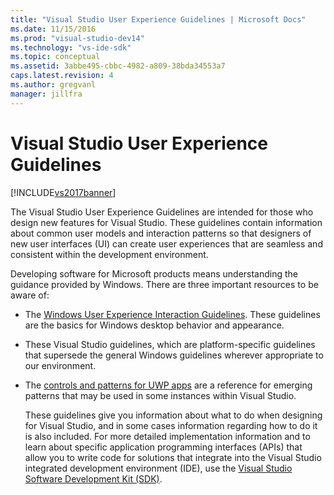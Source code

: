 ```yaml
---
title: "Visual Studio User Experience Guidelines | Microsoft Docs"
ms.date: 11/15/2016
ms.prod: "visual-studio-dev14"
ms.technology: "vs-ide-sdk"
ms.topic: conceptual
ms.assetid: 3abbe495-cbbc-4982-a809-38bda34553a7
caps.latest.revision: 4
ms.author: gregvanl
manager: jillfra
---
```

# Visual Studio User Experience Guidelines
[!INCLUDE[vs2017banner](../../includes/vs2017banner.md)]

The Visual Studio User Experience Guidelines are intended for those who design new features for Visual Studio. These guidelines contain information about common user models and interaction patterns so that designers of new user interfaces (UI) can create user experiences that are seamless and consistent within the development environment.  
  
 Developing software for Microsoft products means understanding the guidance provided by Windows. There are three important resources to be aware of:  
  
- The [Windows User Experience Interaction Guidelines](https://msdn.microsoft.com/library/aa511258.aspx). These guidelines are the basics for Windows desktop behavior and appearance.  
  
- These Visual Studio guidelines, which are platform-specific guidelines that supersede the general Windows guidelines wherever appropriate to our environment.  
  
- The [controls and patterns for UWP apps](/windows/uwp/design/controls-and-patterns) are a reference for emerging patterns that may be used in some instances within Visual Studio.  
  
  These guidelines give you information about what to do when designing for Visual Studio, and in some cases information regarding how to do it is also included. For more detailed implementation information and to learn about specific application programming interfaces (APIs) that allow you to write code for solutions that integrate into the Visual Studio integrated development environment (IDE), use the [Visual Studio Software Development Kit (SDK)](https://msdn.microsoft.com/library/bb166441.aspx).

